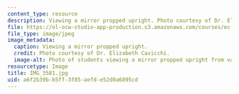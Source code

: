 ```yaml
---
content_type: resource
description: Viewing a mirror propped upright. Photo courtesy of Dr. Elizabeth Cavicchi.
file: https://ol-ocw-studio-app-production.s3.amazonaws.com/courses/ec-050-recreate-experiments-from-history-inform-the-future-from-the-past-galileo-january-iap-2010/a6f2b39bb5ff3f85aefde52d0a6895cd_IMG_3581.jpg
file_type: image/jpeg
image_metadata:
  caption: Viewing a mirror propped upright.
  credit: Photo courtesy of Dr. Elizabeth Cavicchi.
  image-alt: Photo of students viewing a mirror propped upright from various heights.
resourcetype: Image
title: IMG_3581.jpg
uid: a6f2b39b-b5ff-3f85-aefd-e52d0a6895cd
---
```

